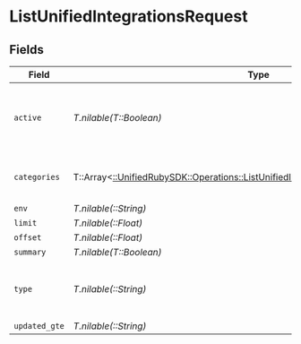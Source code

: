 # ListUnifiedIntegrationsRequest


## Fields

| Field                                                                                                                                                         | Type                                                                                                                                                          | Required                                                                                                                                                      | Description                                                                                                                                                   |
| ------------------------------------------------------------------------------------------------------------------------------------------------------------- | ------------------------------------------------------------------------------------------------------------------------------------------------------------- | ------------------------------------------------------------------------------------------------------------------------------------------------------------- | ------------------------------------------------------------------------------------------------------------------------------------------------------------- |
| `active`                                                                                                                                                      | *T.nilable(T::Boolean)*                                                                                                                                       | :heavy_minus_sign:                                                                                                                                            | Filter the results for only the workspace's active integrations                                                                                               |
| `categories`                                                                                                                                                  | T::Array<[::UnifiedRubySDK::Operations::ListUnifiedIntegrationsQueryParamCategories](../../models/operations/listunifiedintegrationsqueryparamcategories.md)> | :heavy_minus_sign:                                                                                                                                            | Filter the results on these categories                                                                                                                        |
| `env`                                                                                                                                                         | *T.nilable(::String)*                                                                                                                                         | :heavy_minus_sign:                                                                                                                                            | N/A                                                                                                                                                           |
| `limit`                                                                                                                                                       | *T.nilable(::Float)*                                                                                                                                          | :heavy_minus_sign:                                                                                                                                            | N/A                                                                                                                                                           |
| `offset`                                                                                                                                                      | *T.nilable(::Float)*                                                                                                                                          | :heavy_minus_sign:                                                                                                                                            | N/A                                                                                                                                                           |
| `summary`                                                                                                                                                     | *T.nilable(T::Boolean)*                                                                                                                                       | :heavy_minus_sign:                                                                                                                                            | N/A                                                                                                                                                           |
| `type`                                                                                                                                                        | *T.nilable(::String)*                                                                                                                                         | :heavy_minus_sign:                                                                                                                                            | Filter the results for only this integration type                                                                                                             |
| `updated_gte`                                                                                                                                                 | *T.nilable(::String)*                                                                                                                                         | :heavy_minus_sign:                                                                                                                                            | N/A                                                                                                                                                           |